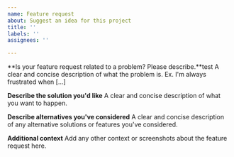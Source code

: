 ```yaml
---
name: Feature request
about: Suggest an idea for this project
title: ''
labels: ''
assignees: ''

---
```


**Is your feature request related to a problem? Please describe.**test
A clear and concise description of what the problem is. Ex. I'm always frustrated when [...]

**Describe the solution you'd like**
A clear and concise description of what you want to happen.

**Describe alternatives you've considered**
A clear and concise description of any alternative solutions or features you've considered.

**Additional context**
Add any other context or screenshots about the feature request here.
